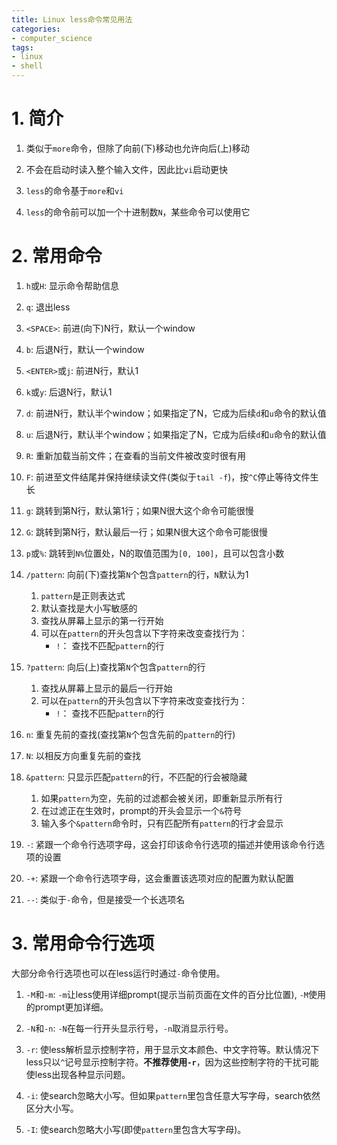 ```yaml
---
title: Linux less命令常见用法
categories:
- computer_science
tags:
- linux
- shell
---
```


# 1. 简介

1. 类似于`more`命令，但除了向前(下)移动也允许向后(上)移动

1. 不会在启动时读入整个输入文件，因此比`vi`启动更快

1. `less`的命令基于`more`和`vi`

1. `less`的命令前可以加一个十进制数`N`，某些命令可以使用它

# 2. 常用命令

1. `h`或`H`: 显示命令帮助信息

1. `q`: 退出less

1. `<SPACE>`: 前进(向下)N行，默认一个window

1. `b`: 后退N行，默认一个window

1. `<ENTER>`或`j`: 前进N行，默认1

1. `k`或`y`: 后退N行，默认1

1. `d`: 前进N行，默认半个window；如果指定了N，它成为后续`d`和`u`命令的默认值

1. `u`: 后退N行，默认半个window；如果指定了N，它成为后续`d`和`u`命令的默认值

1. `R`: 重新加载当前文件；在查看的当前文件被改变时很有用

1. `F`: 前进至文件结尾并保持继续读文件(类似于`tail -f`)，按`^C`停止等待文件生长

1. `g`: 跳转到第N行，默认第1行；如果N很大这个命令可能很慢

1. `G`: 跳转到第N行，默认最后一行；如果N很大这个命令可能很慢

1. `p`或`%`: 跳转到`N%`位置处，N的取值范围为`[0, 100]`，且可以包含小数

1. `/pattern`: 向前(下)查找第`N`个包含`pattern`的行，`N`默认为1
   1. `pattern`是正则表达式
   1. 默认查找是大小写敏感的
   1. 查找从屏幕上显示的第一行开始
   1. 可以在`pattern`的开头包含以下字符来改变查找行为：
      - `!`： 查找不匹配`pattern`的行

1. `?pattern`: 向后(上)查找第`N`个包含`pattern`的行
   1. 查找从屏幕上显示的最后一行开始
   1. 可以在`pattern`的开头包含以下字符来改变查找行为：
      - `!`： 查找不匹配`pattern`的行

1. `n`: 重复先前的查找(查找第`N`个包含先前的`pattern`的行)

1. `N`: 以相反方向重复先前的查找

1. `&pattern`: 只显示匹配`pattern`的行，不匹配的行会被隐藏
   1. 如果`pattern`为空，先前的过滤都会被关闭，即重新显示所有行
   1. 在过滤正在生效时，prompt的开头会显示一个`&`符号
   1. 输入多个`&pattern`命令时，只有匹配所有`pattern`的行才会显示

1. `-`: 紧跟一个命令行选项字母，这会打印该命令行选项的描述并使用该命令行选项的设置

1. `-+`: 紧跟一个命令行选项字母，这会重置该选项对应的配置为默认配置

1. `--`: 类似于`-`命令，但是接受一个长选项名

# 3. 常用命令行选项

大部分命令行选项也可以在less运行时通过`-`命令使用。

1. `-M`和`-m`: `-m`让less使用详细prompt(提示当前页面在文件的百分比位置), `-M`使用的prompt更加详细。

1. `-N`和`-n`: `-N`在每一行开头显示行号，`-n`取消显示行号。

1. `-r`: 使less解析显示控制字符，用于显示文本颜色、中文字符等。默认情况下less只以`^`记号显示控制字符。**不推荐使用`-r`**，因为这些控制字符的干扰可能使less出现各种显示问题。

1. `-i`: 使search忽略大小写。但如果`pattern`里包含任意大写字母，search依然区分大小写。

1. `-I`: 使search忽略大小写(即使`pattern`里包含大写字母)。